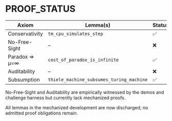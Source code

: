 # PROOF_STATUS

| Axiom | Lemma(s) | Status |
| ----- | -------- | ------ |
| Conservativity | `tm_cpu_simulates_step` | ✅ |
| No-Free-Sight | – | ❌ |
| Paradox ⇒ μ=∞ | `cost_of_paradox_is_infinite` | ✅ |
| Auditability | – | ❌ |
| Subsumption | `thiele_machine_subsumes_turing_machine` | ✅ |

No-Free-Sight and Auditability are empirically witnessed by the demos and
challenge harness but currently lack mechanized proofs.

All lemmas in the mechanized development are now discharged; no admitted
proof obligations remain.

